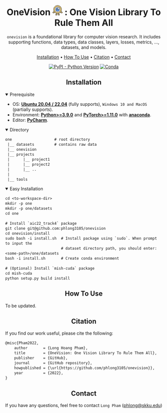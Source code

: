 
<div align="center">

OneVision <img src="docs/logo/one_32.png" width="32"> : One Vision Library To Rule Them All
=============================
`onevision` is a foundational library for computer vision research. 
It includes supporting functions, data types, data classes, layers, losses, 
metrics, ..., datasets, and models.

<p align="center">
  <a href="#installation">Installation</a> •
  <a href="#how-to-use">How To Use</a> •
  <a href="#citation">Citation</a> •
  <a href="#contact">Contact</a>
</p>

[![PyPI - Python Version](https://img.shields.io/pypi/pyversions/pytorch-lightning)](https://pypi.org/project/pytorch-lightning/)
[![Conda](https://img.shields.io/conda/v/conda-forge/pytorch-lightning?label=conda&color=success)](https://anaconda.org/conda-forge/pytorch-lightning)
</div>


## <div align="center">Installation</div>

<details open>
<summary>Prerequisite</summary>

- OS: [**Ubuntu 20.04 / 22.04**](https://ubuntu.com/download/desktop) (fully supports), `Windows 10 and MacOS` (partially supports).
- Environment: 
  [**Python>=3.9.0**](https://www.python.org/) 
  and [**PyTorch>=1.11.0**](https://pytorch.org/get-started/locally/) 
  with [**anaconda**](https://www.anaconda.com/products/distribution).
- Editor: [**PyCharm**](https://www.jetbrains.com/pycharm/download).
</details>

<details open>
<summary>Directory</summary>

```text
one                   # root directory
 |__ datasets         # contains raw data
 |__ onevision        
 |__ projects
 |      |__ project1
 |      |__ project2
 |      |__ ..
 |
 |__ tools
```
</details>

<details open>
<summary>Easy Installation </summary>

```shell
cd <to-workspace-dir>
mkdir -p one
mkdir -p one/datasets
cd one

# Install `aic22_track4` package
git clone git@github.com:phlong3105/onevision
cd onevision/install
sudo bash -i install.sh  # Install package using `sudo`. When prompt to input the 
                         # dataset directory path, you should enter: <some-path>/one/datasets
bash -i install.sh       # Create conda environment

# (Optional) Install `mish-cuda` package
cd mish-cuda
python setup.py build install
```
</details>


## <div align="center">How To Use</div>
To be updated.


## <div align="center">Citation</div>
If you find our work useful, please cite the following:

```text
@misc{Pham2022,  
    author       = {Long Hoang Pham},  
    title        = {OneVision: One Vision Library To Rule Them All},  
    publisher    = {GitHub},
    journal      = {GitHub repository},
    howpublished = {\url{https://github.com/phlong3105/onevision}},
    year         = {2022},
}
```


## <div align="center">Contact</div>
If you have any questions, feel free to contact `Long Pham` ([phlong@skku.edu](phlong@skku.edu))
